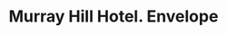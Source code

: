 ---
doi: 10.7916/D8669RCD
date_other: '1889'
date_other_textual: '1889'
form: printed ephemera
genre:
- Envelopes
name:
- Murray Hill Hotel
object_in_context_url: https://biggert.cul.columbia.edu/items/view/ave_biggert_01675
subject_hierarchical_geographic:
- New York, New York, United States
subject_name:
- Murray Hill Hotel
title: Murray Hill Hotel. Envelope
sort_title: Murray Hill Hotel. Envelope
call_number: ave_biggert_01675
coordinates:
- 40.71277777777778,-74.00583333333333
pid: ave_biggert_01675
identifiers: ave_biggert_01675
thumbnail: https://derivativo-3.library.columbia.edu/iiif/2/ldpd:344505/full/!256,256/0/native.jpg
permalink: "/items/ave_biggert_01675/"
layout: iiif-image-page
---